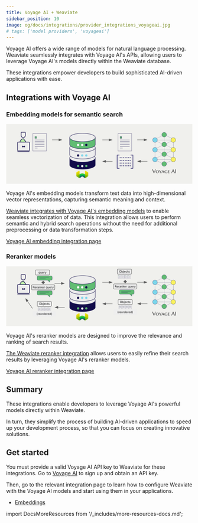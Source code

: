 ```yaml
---
title: Voyage AI + Weaviate
sidebar_position: 10
image: og/docs/integrations/provider_integrations_voyageai.jpg
# tags: ['model providers', 'voyageai']
---
```


Voyage AI offers a wide range of models for natural language processing. Weaviate seamlessly integrates with Voyage AI's APIs, allowing users to leverage Voyage AI's models directly within the Weaviate database.

These integrations empower developers to build sophisticated AI-driven applications with ease.

## Integrations with Voyage AI

### Embedding models for semantic search

![Embedding integration illustration](../_includes/integration_voyageai_embedding.png)

Voyage AI's embedding models transform text data into high-dimensional vector representations, capturing semantic meaning and context.

[Weaviate integrates with Voyage AI's embedding models](./embeddings.md) to enable seamless vectorization of data. This integration allows users to perform semantic and hybrid search operations without the need for additional preprocessing or data transformation steps.

[Voyage AI embedding integration page](./embeddings.md)

### Reranker models

![Reranker integration illustration](../_includes/integration_voyageai_reranker.png)

Voyage AI's reranker models are designed to improve the relevance and ranking of search results.

[The Weaviate reranker integration](./reranker.md) allows users to easily refine their search results by leveraging Voyage AI's reranker models.

[Voyage AI reranker integration page](./reranker.md)

## Summary

These integrations enable developers to leverage Voyage AI's powerful models directly within Weaviate.

In turn, they simplify the process of building AI-driven applications to speed up your development process, so that you can focus on creating innovative solutions.

## Get started

You must provide a valid Voyage AI API key to Weaviate for these integrations. Go to [Voyage AI](https://www.voyageai.com/) to sign up and obtain an API key.

Then, go to the relevant integration page to learn how to configure Weaviate with the Voyage AI models and start using them in your applications.

- [Embeddings](./embeddings.md)

import DocsMoreResources from '/_includes/more-resources-docs.md';

<DocsMoreResources />
